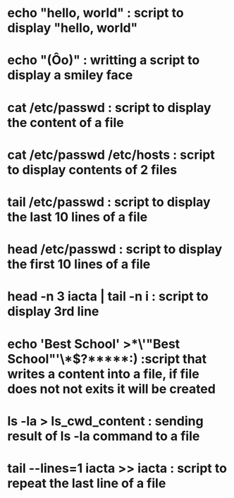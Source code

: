 # echo "hello, world" : script to display "hello, world"
# echo "(Ôo)" : writting a script to display a smiley face
# cat /etc/passwd : script to display the content of a file
# cat /etc/passwd /etc/hosts : script to display contents of 2 files
# tail /etc/passwd : script to display the last 10 lines of a file
# head /etc/passwd : script to display the first 10 lines of a file
# head -n 3 iacta | tail -n i : script to display 3rd line
# echo 'Best School' >\*\\'"Best School"\'\\*$\?\*\*\*\*\*:) :script that writes a content into a file, if file does not not exits it will be created
# ls -la > ls_cwd_content : sending result of ls -la command to a file
# tail --lines=1 iacta >> iacta : script to repeat the last line of a file
